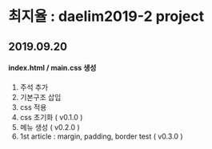 # 최지율 : daelim2019-2 project
## 2019.09.20
#### index.html / main.css 생성
1. 주석 추가 <br>
2. 기본구조 삽입
3. css 적용
4. css 초기화 ( v0.1.0 )
5. 메뉴 생성 ( v0.2.0 )
6. 1st article : margin, padding, border test ( v0.3.0 )